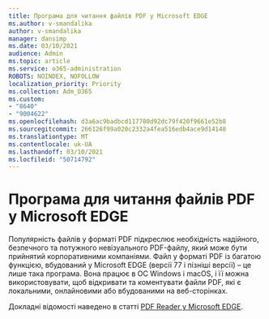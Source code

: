 ```yaml
---
title: Програма для читання файлів PDF у Microsoft EDGE
ms.author: v-smandalika
author: v-smandalika
manager: dansimp
ms.date: 03/10/2021
audience: Admin
ms.topic: article
ms.service: o365-administration
ROBOTS: NOINDEX, NOFOLLOW
localization_priority: Priority
ms.collection: Adm_O365
ms.custom:
- "8640"
- "9004622"
ms.openlocfilehash: d3a6ac9badbcd117780d92dc79f420f9661e52b8
ms.sourcegitcommit: 266126f99a020c2332a4fea516edb4ace9d14148
ms.translationtype: MT
ms.contentlocale: uk-UA
ms.lasthandoff: 03/10/2021
ms.locfileid: "50714792"
---
```

# <a name="pdf-reader-app-in-microsoft-edge"></a>Програма для читання файлів PDF у Microsoft EDGE

Популярність файлів у форматі PDF підкреслює необхідність надійного, безпечного та потужного невізуального PDF-файлу, який може бути прийнятий корпоративними компаніями. Файл у форматі PDF із багатою функцією, вбудований у Microsoft EDGE (версії 77 і пізніші версії) – це лише така програма. Вона працює в ОС Windows і macOS, і її можна використовувати, щоб відкривати та коментувати файли PDF, які є локальними, онлайновими або вбудованими на веб-сторінках.

Докладні відомості наведено в статті [PDF Reader у Microsoft EDGE](https://docs.microsoft.com/deployedge/microsoft-edge-pdf).
